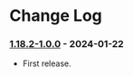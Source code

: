 # Change Log

### [1.18.2-1.0.0](https://github.com/KatatsumuriPan/BetterQuestPopup/releases/tag/1.18.2-1.0.0) - 2024-01-22

- First release.

